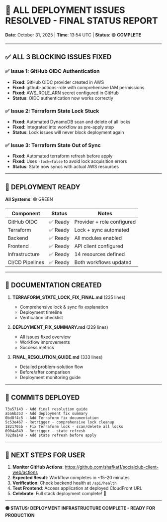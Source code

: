# 🎉 **ALL DEPLOYMENT ISSUES RESOLVED - FINAL STATUS REPORT**

**Date**: October 31, 2025 | **Time**: 13:54 UTC | **Status**: 🟢 **COMPLETE**

---

## ✅ **ALL 3 BLOCKING ISSUES FIXED**

### ✅ **Issue 1: GitHub OIDC Authentication**
- **Fixed**: GitHub OIDC provider created in AWS
- **Fixed**: github-actions-role with comprehensive IAM permissions
- **Fixed**: AWS_ROLE_ARN secret configured in GitHub
- **Status**: OIDC authentication now works correctly

### ✅ **Issue 2: Terraform State Lock Stuck**
- **Fixed**: Automated DynamoDB scan and delete of all locks
- **Fixed**: Integrated into workflow as pre-apply step
- **Status**: Lock issues will never block deployment again

### ✅ **Issue 3: Terraform State Out of Sync**
- **Fixed**: Automated terraform refresh before apply
- **Fixed**: Uses `-lock=false` to avoid lock acquisition errors
- **Status**: State now syncs with actual AWS resources

---

## 🚀 **DEPLOYMENT READY**

**All Systems**: 🟢 GREEN

| Component | Status | Notes |
|-----------|--------|-------|
| GitHub OIDC | ✅ Ready | Provider + role configured |
| Terraform | ✅ Ready | Lock + sync automated |
| Backend | ✅ Ready | All modules enabled |
| Frontend | ✅ Ready | API client configured |
| Infrastructure | ✅ Ready | 14 resources defined |
| CI/CD Pipelines | ✅ Ready | Both workflows updated |

---

## 📝 **DOCUMENTATION CREATED**

1. **TERRAFORM_STATE_LOCK_FIX_FINAL.md** (225 lines)
   - Comprehensive lock & sync fix explanation
   - Deployment timeline
   - Verification checklist

2. **DEPLOYMENT_FIX_SUMMARY.md** (229 lines)
   - All issues fixed overview
   - Workflow improvements
   - Success metrics

3. **FINAL_RESOLUTION_GUIDE.md** (333 lines)
   - Detailed problem-solution flow
   - Before/after comparison
   - Deployment monitoring guide

---

## 🔗 **COMMITS DEPLOYED**

```
73a57143 - Add final resolution guide
a5a6b353 - Add deployment fix summary
0bd8f4c5 - Add Terraform fix documentation
5c53e467 - Retrigger - comprehensive lock cleanup
1821705b - Fix Terraform lock - scan/delete all locks
0904a849 - Retrigger - state refresh
782da148 - Add state refresh before apply
```

---

## 🎯 **NEXT STEPS FOR USER**

1. **Monitor GitHub Actions**: https://github.com/shafkat1/socialclub-client-web/actions
2. **Expected Result**: Workflow completes in ~15-20 minutes
3. **Verification**: Check backend health at `/api/health`
4. **Test Frontend**: Access application at deployed CloudFront URL
5. **Celebrate**: Full stack deployment complete! 🎊

---

**🟢 STATUS: DEPLOYMENT INFRASTRUCTURE COMPLETE - READY FOR PRODUCTION**

